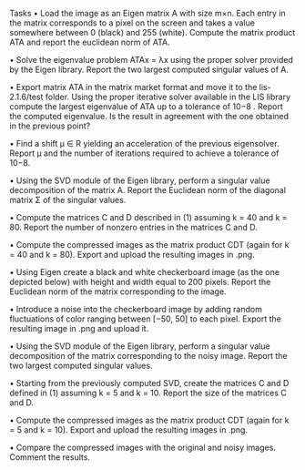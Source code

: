 Tasks
• Load the image as an Eigen matrix A with size m×n. Each entry in the matrix corresponds
to a pixel on the screen and takes a value somewhere between 0 (black) and 255 (white).
Compute the matrix product ATA and report the euclidean norm of ATA.

• Solve the eigenvalue problem ATAx = λx using the proper solver provided by the Eigen
library. Report the two largest computed singular values of A.

• Export matrix ATA in the matrix market format and move it to the lis-2.1.6/test
folder. Using the proper iterative solver available in the LIS library compute the largest
eigenvalue of ATA up to a tolerance of 10−8
. Report the computed eigenvalue. Is the result
in agreement with the one obtained in the previous point?

• Find a shift µ ∈ R yielding an acceleration of the previous eigensolver. Report µ and the
number of iterations required to achieve a tolerance of 10−8.

• Using the SVD module of the Eigen library, perform a singular value decomposition of the
matrix A. Report the Euclidean norm of the diagonal matrix Σ of the singular values.

• Compute the matrices C and D described in (1) assuming k = 40 and k = 80. Report the
number of nonzero entries in the matrices C and D.

• Compute the compressed images as the matrix product CDT (again for k = 40 and k = 80).
Export and upload the resulting images in .png.

• Using Eigen create a black and white checkerboard image (as the one depicted below)
with height and width equal to 200 pixels. Report the Euclidean norm of the matrix
corresponding to the image.

• Introduce a noise into the checkerboard image by adding random fluctuations of color
ranging between [−50, 50] to each pixel. Export the resulting image in .png and upload it.

• Using the SVD module of the Eigen library, perform a singular value decomposition of the
matrix corresponding to the noisy image. Report the two largest computed singular values.

• Starting from the previously computed SVD, create the matrices C and D defined in (1)
assuming k = 5 and k = 10. Report the size of the matrices C and D.

• Compute the compressed images as the matrix product CDT (again for k = 5 and k = 10).
Export and upload the resulting images in .png.

• Compare the compressed images with the original and noisy images. Comment the results.
